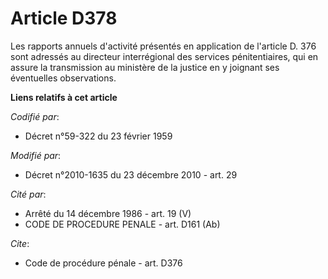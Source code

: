 # Article D378

Les rapports annuels d'activité présentés en application de l'article D. 376 sont adressés au directeur interrégional des
services pénitentiaires, qui en assure la transmission au ministère de la justice en y joignant ses éventuelles observations.

**Liens relatifs à cet article**

_Codifié par_:

  - Décret n°59-322 du 23 février 1959

_Modifié par_:

  - Décret n°2010-1635 du 23 décembre 2010 - art. 29

_Cité par_:

  - Arrêté du 14 décembre 1986 - art. 19 (V)
  - CODE DE PROCEDURE PENALE - art. D161 (Ab)

_Cite_:

  - Code de procédure pénale - art. D376
